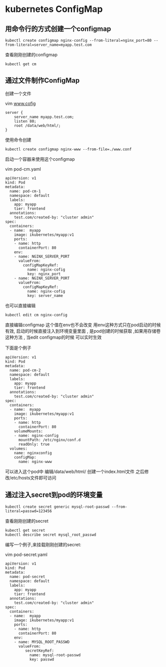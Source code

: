 # kubernetes ConfigMap

## 用命令行的方式创建一个configmap

```
kubectl create configmap nginx-config --from-literal=nginx_port=80 --from-literal=server_name=myapp.test.com
```

查看刚刚创建的configmap

```
kubectl get cm
```

## 通过文件制作ConfigMap

创建一个文件

vim www.cofig

```
server {
    server_name myapp.test.com;
    listen 80;
    root /data/web/html/;
}
```

使用命令创建

```
kubectl create configmap nginx-www --from-file=./www.conf
```

启动一个容器来使用这个configmap

vim pod-cm.yaml

```
apiVersion: v1
kind: Pod
metadata:
  name: pod-cm-1
  namespace: default
  labels:
    app: myapp
    tier: frontend
  annotations:
    test.com/created-by: "cluster admin"
spec:
  containers:
  - name:  myapp
    image: ikubernetes/myapp:v1
    ports:
    - name: http
      containerPort: 80
    env:
    - name: NGINX_SERVER_PORT
      valueFrom:
        configMapKeyRef:
          name: nginx-cofig
          key: nginx_port
    - name: NGINX_SERVER_PORT
      valueFrom:
        configMapKeyRef:
          name: nginx-cofig
          key: server_name
```



也可以直接编辑

```
kubectl edit cm nginx-config
```

直接编辑configmap  这个值在env也不会改变   用env这种方式只在pod启动的时候有效, 启动的时候直接注入到环境变量里面 , 是pod创建的时候获取  ,如果用存储卷这种方法 , 当edit configmap的时候 可以实时生效

下面是个例子

```
apiVersion: v1
kind: Pod
metadata:
  name: pod-cm-2
  namespace: default
  labels:
    app: myapp
    tier: frontend
  annotations:
    test.com/created-by: "cluster admin"
spec:
  containers:
  - name:  myapp
    image: ikubernetes/myapp:v1
    ports:
    - name: http
      containerPort: 80
    volumeMounts:
    - name: nginx-config
      mountPath: /etc/nginx/conf.d
      readOnly: true
  volumes:
    name: nginxconfig
    configMap:
      name: nginx-www
```

可以进入这个pod中 编辑/data/web/html/  创建一个index.html文件  之后修改/etc/hosts文件即可访问





## 通过注入secret到pod的环境变量

```
kubectl create secret generic mysql-root-passwd --from-literal=passwd=123456
```

查看刚刚创建的secret

```
kubectl get secret
kubectl describe secret mysql_root_passwd
```

编写一个例子,来挂载刚刚创建的secret:

vim pod-secret.yaml

```
apiVersion: v1
kind: Pod
metadata:
  name: pod-secret
  namespace: default
  labels:
    app: myapp
    tier: frontend
  annotations:
    test.com/created-by: "cluster admin"
spec:
  containers:
  - name:  myapp
    image: ikubernetes/myapp:v1
    ports:
    - name: http
      containerPort: 80
    env:
    - name: MYSQL_ROOT_PASSWD
      valueFrom:
         secretKeyRef:
           name: mysql-root-passwd
           key: passwd
```

